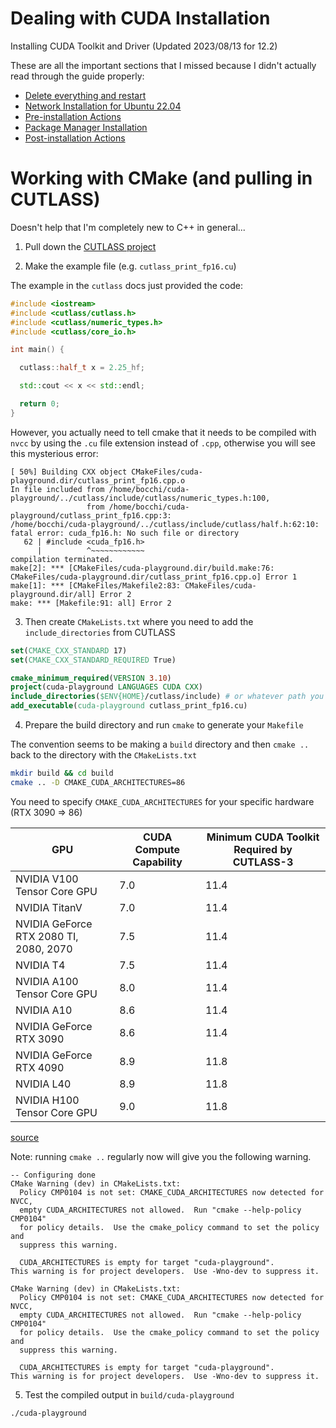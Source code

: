 # Dealing with CUDA Installation

Installing CUDA Toolkit and Driver (Updated 2023/08/13 for 12.2)

These are all the important sections that I missed because I didn't actually read through the guide properly:

- [Delete everything and restart](https://docs.nvidia.com/cuda/cuda-installation-guide-linux/index.html#removing-cuda-toolkit-and-driver)
- [Network Installation for Ubuntu 22.04](https://developer.nvidia.com/cuda-downloads?target_os=Linux&target_arch=x86_64&Distribution=Ubuntu&target_version=22.04&target_type=deb_network)
- [Pre-installation Actions](https://docs.nvidia.com/cuda/cuda-installation-guide-linux/index.html#pre-installation-actions)
- [Package Manager Installation](https://docs.nvidia.com/cuda/cuda-installation-guide-linux/index.html#ubuntu)
- [Post-installation Actions](https://docs.nvidia.com/cuda/cuda-installation-guide-linux/index.html#post-installation-actions)

# Working with CMake (and pulling in CUTLASS)

Doesn't help that I'm completely new to C++ in general... 

1. Pull down the [CUTLASS project](https://github.com/NVIDIA/cutlass)

2. Make the example file (e.g. `cutlass_print_fp16.cu`)

The example in the `cutlass` docs just provided the code:

```c++
#include <iostream>
#include <cutlass/cutlass.h>
#include <cutlass/numeric_types.h>
#include <cutlass/core_io.h>

int main() {

  cutlass::half_t x = 2.25_hf;

  std::cout << x << std::endl;

  return 0;
}
```

However, you actually need to tell cmake that it needs to be compiled with `nvcc` by using the `.cu` file extension instead of `.cpp`, otherwise you will see this mysterious error:

```
[ 50%] Building CXX object CMakeFiles/cuda-playground.dir/cutlass_print_fp16.cpp.o
In file included from /home/bocchi/cuda-playground/../cutlass/include/cutlass/numeric_types.h:100,
                 from /home/bocchi/cuda-playground/cutlass_print_fp16.cpp:3:
/home/bocchi/cuda-playground/../cutlass/include/cutlass/half.h:62:10: fatal error: cuda_fp16.h: No such file or directory
   62 | #include <cuda_fp16.h>
      |          ^~~~~~~~~~~~~
compilation terminated.
make[2]: *** [CMakeFiles/cuda-playground.dir/build.make:76: CMakeFiles/cuda-playground.dir/cutlass_print_fp16.cpp.o] Error 1
make[1]: *** [CMakeFiles/Makefile2:83: CMakeFiles/cuda-playground.dir/all] Error 2
make: *** [Makefile:91: all] Error 2
```

3. Then create `CMakeLists.txt` where you need to add the `include_directories` from CUTLASS

```cmake
set(CMAKE_CXX_STANDARD 17)
set(CMAKE_CXX_STANDARD_REQUIRED True)

cmake_minimum_required(VERSION 3.10)
project(cuda-playground LANGUAGES CUDA CXX)
include_directories($ENV{HOME}/cutlass/include) # or whatever path you pulled cutlass down into
add_executable(cuda-playground cutlass_print_fp16.cu)
```

4. Prepare the build directory and run `cmake` to generate your `Makefile`

The convention seems to be making a `build` directory and then `cmake ..` back to the directory with the `CMakeLists.txt`

```sh
mkdir build && cd build
cmake .. -D CMAKE_CUDA_ARCHITECTURES=86
```

You need to specify `CMAKE_CUDA_ARCHITECTURES` for your specific hardware (RTX 3090 => 86)

|**GPU**|**CUDA Compute Capability**|**Minimum CUDA Toolkit Required by CUTLASS-3**|
|---|---|---|
|NVIDIA V100 Tensor Core GPU            |7.0|11.4|
|NVIDIA TitanV                          |7.0|11.4|
|NVIDIA GeForce RTX 2080 TI, 2080, 2070 |7.5|11.4|
|NVIDIA T4                              |7.5|11.4|
|NVIDIA A100 Tensor Core GPU            |8.0|11.4|
|NVIDIA A10                             |8.6|11.4|
|NVIDIA GeForce RTX 3090                |8.6|11.4|
|NVIDIA GeForce RTX 4090                |8.9|11.8|
|NVIDIA L40                             |8.9|11.8|
|NVIDIA H100 Tensor Core GPU            |9.0|11.8|

[source](https://github.com/NVIDIA/cutlass/tree/main#hardware)


Note: running `cmake ..` regularly now will give you the following warning. 

```
-- Configuring done
CMake Warning (dev) in CMakeLists.txt:
  Policy CMP0104 is not set: CMAKE_CUDA_ARCHITECTURES now detected for NVCC,
  empty CUDA_ARCHITECTURES not allowed.  Run "cmake --help-policy CMP0104"
  for policy details.  Use the cmake_policy command to set the policy and
  suppress this warning.

  CUDA_ARCHITECTURES is empty for target "cuda-playground".
This warning is for project developers.  Use -Wno-dev to suppress it.

CMake Warning (dev) in CMakeLists.txt:
  Policy CMP0104 is not set: CMAKE_CUDA_ARCHITECTURES now detected for NVCC,
  empty CUDA_ARCHITECTURES not allowed.  Run "cmake --help-policy CMP0104"
  for policy details.  Use the cmake_policy command to set the policy and
  suppress this warning.

  CUDA_ARCHITECTURES is empty for target "cuda-playground".
This warning is for project developers.  Use -Wno-dev to suppress it.
```


5. Test the compiled output in `build/cuda-playground`

```
./cuda-playground
```
